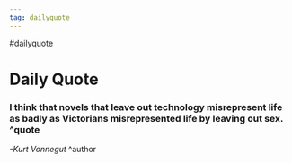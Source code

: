 ```yaml
---
tag: dailyquote
---
```


#dailyquote

# Daily Quote

### I think that novels that leave out technology misrepresent life as badly as Victorians misrepresented life by leaving out sex. ^quote
*-Kurt Vonnegut* ^author
